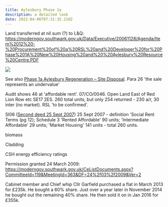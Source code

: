 ```yaml
---
title: Aylesbury Phase 1a
description: a detailed look
date: 2022-04-06T07:31:35.210Z
---
```

Land transferred at nil sum (?) to L&Q: https://moderngov.southwark.gov.uk/Data/Executive/20061128/Agenda/Item%2012%20-%20Procurement%20of%20a%20RSL%20and%20Developer%20for%20Phase%201A%20New%20Housing%20and%20%20Aylesbury%20Resource%20Centre.PDF

![](img/spmaps.png)

See also [Phase 1a Aylesbury Regeneration – Site Disposal](https://moderngov.southwark.gov.uk/Data/Council%20Assembly/20080709/Agenda/Item%2061%20-Phase%201a%20Aylesbury%20Regeneration%20-%20Site%20Disposal%20Open%20Report.pdf). Para 26 'the sale represents an undervalue'

Audit shows 46 at 'affordable rent'. 07/CO/0046.  Open Land East of Red Lion Row etc SE17 2ES. 260 total units, but only 254 returned - 230 a/r, 30 inter (no market). RSL 'to be confirmed'.

SI06 ([Second deed 25 Sept 2007](https://pfm.exacom.co.uk/southwark/deed.php?id=159&appno=07/CO/0046&deed=1)) 25 Sept 2007 - definition 'Social Rent Terms (pg 12); Schedule 3 'Rented Affordable' 90 units; 'Intermediate Affordable' 29 units; 'Market Housing' 141 units - total 260 units. 

biomass

Cladding

CSH energy efficiency ratings

Permission granted 24 March 2009: https://moderngov.southwark.gov.uk/CeListDocuments.aspx?CommitteeId=119&MeetingId=363&DF=24%2f03%2f2009&Ver=2

Cabinet member and Chief whip Cllr Garfield purchased a flat in March 2013 for £235k. He bought a 60% share. Just over a year later in November 2014 he bought out the remaining 40% share. He then sold it on in Jan 2016 for £355k.